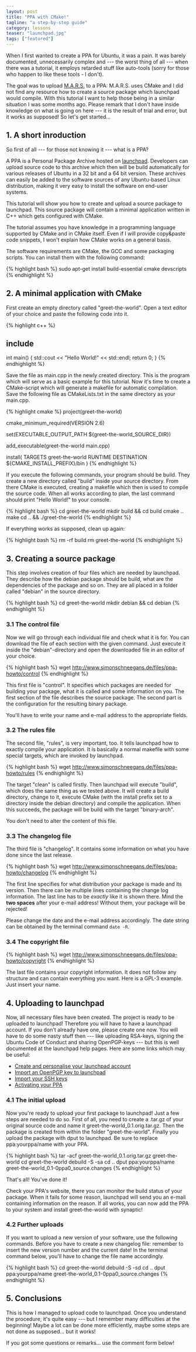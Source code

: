 ```yaml
---
layout: post
title: "PPA with CMake!"
tagline: "a step-by-step guide"
category: lessons
teaser: "launchpad.jpg"
tags: ["featured"]
---
```


When I first wanted to create a PPA for Ubuntu, it was a pain. It was barely documented, unnecessarily complex and --- the worst thing of all --- when there was a tutorial, it employs retarded stuff like auto-tools (sorry for those who happen to like these tools - I don't).

<!--more-->

The goal was to upload <a href="http://mars-game.sourceforge.net/">M.A.R.S.</a> to a PPA: M.A.R.S. uses CMake and I did not find any resource how to create a source package which launchpad would compile. With this tutorial I want to help those being in a similar situation I was some months ago. Please remark that I don't have inside knowledge on what is going on here --- it is the result of trial and error, but it works as supposed! So let's get started...


## 1. A short inroduction

So first of all --- for those not knowing it --- what is a PPA?

A PPA is a Personal Package Archive hosted on <a href="https://launchpad.net/">launchpad</a>. Developers can upload source code to this archive which then will be build automatically for various releases of Ubuntu in a 32 bit and a 64 bit version. These archives can easily be added to the software sources of any Ubuntu-based Linux distribution, making it very easy to install the software on end-user systems.

This tutorial will show you how to create and upload a source package to launchpad. This source package will contain a minimal application written in C++ which gets configured with CMake.

<div class="alert well">The tutorial assumes you have knowledge in a programming language supported by CMake and in CMake itself. Even if I will provide copy&paste code snippets, I won't explain how CMake works on a general basis.</div>

The software requirements are CMake, the GCC and some packaging scripts. You can install them with the following command:

{% highlight bash %}
sudo apt-get install build-essential cmake devscripts
{% endhighlight %}


## 2. A minimal application with CMake

First create an empty directory called "greet-the-world". Open a text editor of your choice and paste the following code into it.

{% highlight c++ %}
## include <iostream>

int main() {
    std::cout << "Hello World!" << std::endl;
    return 0;
}
{% endhighlight %}

Save the file as main.cpp in the newly created directory. This is the program which will serve as a basic example for this tutorial. Now it's time to create a CMake-script which will generate a makefile for automatic compilation. Save the following file as CMakeLists.txt in the same directory as your main.cpp.

{% highlight cmake %}
project(greet-the-world)

cmake_minimum_required(VERSION 2.6)

set(EXECUTABLE_OUTPUT_PATH ${greet-the-world_SOURCE_DIR})

add_executable(greet-the-world main.cpp)

install(
    TARGETS
        greet-the-world
    RUNTIME DESTINATION
        ${CMAKE_INSTALL_PREFIX}/bin
)
{% endhighlight %}

If you execute the following commands, your program should be build. They create a new directory called "build" inside your source directory. From there CMake is executed, creating a makefile which then is used to compile the source code. When all works according to plan, the last command should print "Hello World!" to your console.

{% highlight bash %}
cd greet-the-world
mkdir build && cd build
cmake ..
make
cd .. && ./greet-the-world
{% endhighlight %}

If everything works as supposed, clean up again:

{% highlight bash %}
rm -rf build
rm greet-the-world
{% endhighlight %}


## 3. Creating a source package

This step involves creation of four files which are needed by launchpad. They describe how the debian package should be build, what are the dependencies of the package and so on. They are all placed in a folder called "debian" in the source directory.

{% highlight bash %}
cd greet-the-world
mkdir debian && cd debian
{% endhighlight %}


### 3.1 The control file

Now we will go through each individual file and check what it is for. You can download the file of each section with the given command. Just execute it inside the "debian"-directory and open the downloaded file in an editor of your choice.

{% highlight bash %}
wget http://www.simonschneegans.de/files/ppa-howto/control
{% endhighlight %}

This first file is "control". It specifies which packages are needed for building your package, what it is called and some information on you. The first section of the file describes the source package. The second part is the configuration for the resulting binary package.

You'll have to write your name and e-mail address to the appropriate fields.


### 3.2 The rules file

The second file, "rules", is very important, too. It tells launchpad how to exactly compile your application. It is basically a normal makefile with some special targets, which are invoked by launchpad.

{% highlight bash %}
wget http://www.simonschneegans.de/files/ppa-howto/rules
{% endhighlight %}

The target "clean" is called firstly. Then launchpad will execute "build", which does the same thing as we tested above. It will create a build directory, change to it, execute CMake (with the install prefix set to a directory inside the debian directory) and compile the application.
When this succeeds, the package will be build with the target "binary-arch".

You don't need to alter the content of this file.

### 3.3 The changelog file

The third file is "changelog". It contains some information on what you have done since the last release.

{% highlight bash %}
wget http://www.simonschneegans.de/files/ppa-howto/changelog
{% endhighlight %}

The first line specifies for what distribution your package is made and its version. Then there can be multiple lines containing the change log information. The last line has to be _exactly_ like it is shown there. Mind the **two spaces** after your e-mail address! Without them, your package will be rejected!

Please change the date and the e-mail address accordingly. The date string can be obtained by the terminal command `date -R`.

### 3.4 The copyright file

{% highlight bash %}
wget http://www.simonschneegans.de/files/ppa-howto/copyright
{% endhighlight %}

The last file contains your copyright information. It does not follow any structure and can contain everything you want. Here is a GPL-3 example. Just insert your name.


## 4. Uploading to launchpad

Now, all necessary files have been created. The project is ready to be uploaded to launchpad! Therefore you will have to have a launchpad account. If you don't already have one, please create one now. You will have to do some nasty stuff then --- like uploading RSA-keys, signing the Ubuntu Code of Conduct and sharing OpenPGP-keys --- but this is well documented at the launchpad help pages. Here are some links which may be useful:

* [Create and personalise your launchpad account](https://help.launchpad.net/YourAccount/NewAccount)
* [Import an OpenPGP key to launchpad](https://help.launchpad.net/YourAccount/ImportingYourPGPKey)
* [Import your SSH keys](https://help.launchpad.net/YourAccount/CreatingAnSSHKeyPair)
* [Activating your PPA](https://help.launchpad.net/Packaging/PPA)


### 4.1 The initial upload

Now you're ready to upload your first package to launchpad! Just a few steps are needed to do so. First of all, you need to create a .tar.gz of your original source code and name it greet-the-world_0.1.orig.tar.gz. Then the package is created from within the folder "greet-the-world". Finally you upload the package with dput to launchpad. Be sure to replace ppa:yourppa/name with your PPA.

{% highlight bash %}
tar -acf greet-the-world_0.1.orig.tar.gz greet-the-world
cd greet-the-world
debuild -S -sa
cd ..
dput ppa:yourppa/name greet-the-world_0.1-0ppa0_source.changes
{% endhighlight %}

That's all! You've done it!

Check your PPA's website, there you can monitor the build status of your package. When it fails for some reason, launchpad will send you an e-mail containing information on the reason. If all works, you can now add the PPA to your system and install greet-the-world with synaptic!


### 4.2 Further uploads

If you want to upload a new version of your software, use the following commands. Before you have to create a new changelog file: remember to insert the new version number and the current date! In the terminal command below, you'll have to change the file name accordingly.

{% highlight bash %}
cd greet-the-world
debuild -S -sd
cd ..
dput ppa:yourppa/name greet-the-world_0.1-0ppa0_source.changes
{% endhighlight %}


## 5. Conclusions

This is how I managed to upload code to launchpad. Once you understand the procedure, it's quite easy --- but I remember many difficulties at the beginning! Maybe a lot can be done more efficiently, maybe some steps are not done as supposed... but it works!

If you got some questions or remarks... use the comment form below!
